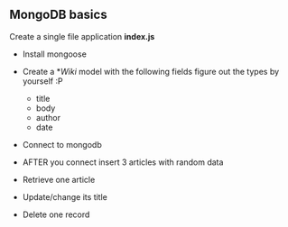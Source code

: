 ## MongoDB basics

Create a single file application **index.js**

  - Install mongoose

  - Create a **Wiki* model with the following fields
    figure out the types by yourself :P
    - title
    - body
    - author
    - date

  - Connect to mongodb
  - AFTER you connect insert 3 articles with random data
  - Retrieve one article
  - Update/change its title
  - Delete one record
